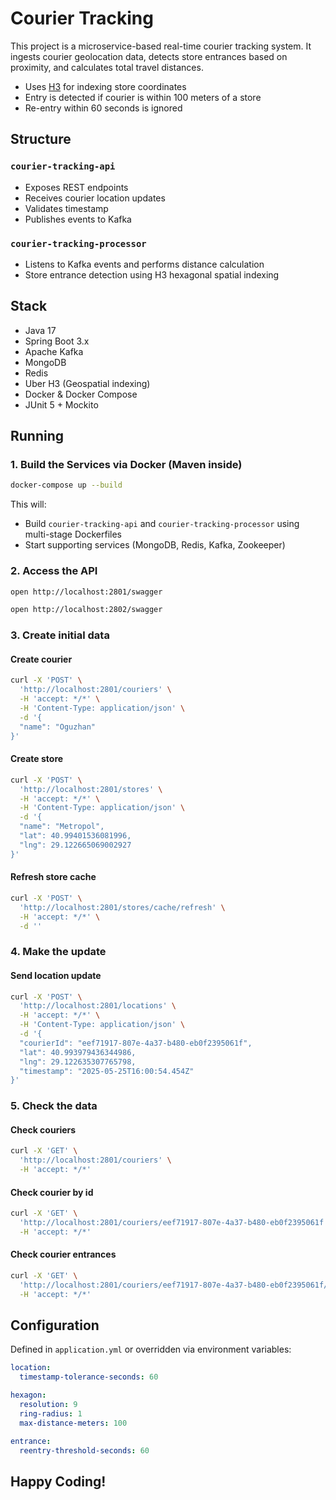 # Courier Tracking

This project is a microservice-based real-time courier tracking system.
It ingests courier geolocation data, detects store entrances based on proximity, and calculates total travel distances.

- Uses [H3](https://h3geo.org/) for indexing store coordinates
- Entry is detected if courier is within 100 meters of a store
- Re-entry within 60 seconds is ignored

## Structure

### **`courier-tracking-api`**
- Exposes REST endpoints
- Receives courier location updates
- Validates timestamp
- Publishes events to Kafka

### **`courier-tracking-processor`**
- Listens to Kafka events and performs distance calculation
- Store entrance detection using H3 hexagonal spatial indexing

## Stack

- Java 17
- Spring Boot 3.x
- Apache Kafka
- MongoDB
- Redis
- Uber H3 (Geospatial indexing)
- Docker & Docker Compose
- JUnit 5 + Mockito

## Running

### 1. Build the Services via Docker (Maven inside)

```bash
docker-compose up --build
```

This will:
- Build `courier-tracking-api` and `courier-tracking-processor` using multi-stage Dockerfiles
- Start supporting services (MongoDB, Redis, Kafka, Zookeeper)

### 2. Access the API

```bash
open http://localhost:2801/swagger
```

```bash
open http://localhost:2802/swagger
```

### 3. Create initial data

#### Create courier
```bash
curl -X 'POST' \
  'http://localhost:2801/couriers' \
  -H 'accept: */*' \
  -H 'Content-Type: application/json' \
  -d '{
  "name": "Oguzhan"
}'
```

#### Create store
```bash
curl -X 'POST' \
  'http://localhost:2801/stores' \
  -H 'accept: */*' \
  -H 'Content-Type: application/json' \
  -d '{
  "name": "Metropol",
  "lat": 40.99401536081996,
  "lng": 29.122665069002927
}'
```

#### Refresh store cache
```bash
curl -X 'POST' \
  'http://localhost:2801/stores/cache/refresh' \
  -H 'accept: */*' \
  -d ''
```

### 4. Make the update

#### Send location update
```bash
curl -X 'POST' \
  'http://localhost:2801/locations' \
  -H 'accept: */*' \
  -H 'Content-Type: application/json' \
  -d '{
  "courierId": "eef71917-807e-4a37-b480-eb0f2395061f",
  "lat": 40.993979436344986,
  "lng": 29.122635307765798,
  "timestamp": "2025-05-25T16:00:54.454Z"
}'
```

### 5. Check the data

#### Check couriers
```bash
curl -X 'GET' \
  'http://localhost:2801/couriers' \
  -H 'accept: */*'
```

#### Check courier by id
```bash
curl -X 'GET' \
  'http://localhost:2801/couriers/eef71917-807e-4a37-b480-eb0f2395061f' \
  -H 'accept: */*'
```

#### Check courier entrances
```bash
curl -X 'GET' \
  'http://localhost:2801/couriers/eef71917-807e-4a37-b480-eb0f2395061f/entrances' \
  -H 'accept: */*'
```

## Configuration

Defined in `application.yml` or overridden via environment variables:

```yaml
location:
  timestamp-tolerance-seconds: 60

hexagon:
  resolution: 9
  ring-radius: 1
  max-distance-meters: 100

entrance:
  reentry-threshold-seconds: 60
```

## Happy Coding!
